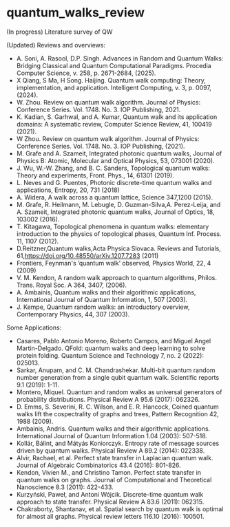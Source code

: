 # quantum_walks_review
(In progress) Literature survey of QW


(Updated) Reviews and overviews:
* A. Soni, A. Rasool, D.P. Singh. Advances in Random and Quantum Walks: Bridging Classical and Quantum Computational Paradigms. Procedia Computer Science, v. 258, p. 2671-2684, (2025).
* X Qiang, S Ma, H Song. Haijing. Quantum walk computing: Theory, implementation, and application. Intelligent Computing, v. 3, p. 0097, (2024).
* W. Zhou. Review on quantum walk algorithm. Journal of Physics: Conference Series. Vol. 1748. No. 3. IOP Publishing, 2021.
* K. Kadian, S. Garhwal, and A. Kumar, Quantum walk and its application domains:  A systematic review, Computer Science Review, 41, 100419 (2021).
* W Zhou. Review on quantum walk algorithm. Journal of Physics: Conference Series. Vol. 1748. No. 3. IOP Publishing, (2021).
* M. Grafe and A. Szameit, Integrated photonic quantum walks, Journal of Physics B: Atomic, Molecular and Optical Physics, 53, 073001 (2020).
* J.  Wu,  W.-W.  Zhang,  and  B.  C.  Sanders,  Topological quantum walks:  Theory  and experiments, Front. Phys., 14, 61301 (2019).
* L. Neves and G. Puentes, Photonic discrete-time quantum walks and applications, Entropy, 20, 731 (2018)
* A. Widera, A walk across a quantum lattice, Science 347,1200 (2015).
* M. Grafe,  R. Heilmann,  M. Lebugle,  D. Guzman-Silva,A.  Perez-Leija,  and  A.  Szameit,  Integrated  photonic quantum walks, Journal of Optics, 18, 103002 (2016).
* T. Kitagawa, Topological phenomena in quantum walks: elementary  introduction  to  the  physics  of  topological phases, Quantum Inf. Process. 11, 1107 (2012).
* D.Reitzner,Quantum walks,Acta Physica Slovaca. Reviews and Tutorials, 61,https://doi.org/10.48550/arXiv.1207.7283 (2011)
* Frontiers, Feynman's ’quantum walk’ observed, Physics World, 22, 4 (2009)
* V.  M.  Kendon,  A  random  walk  approach  to  quantum algorithms, Philos. Trans. Royal Soc. A 364, 3407, (2006).
* A. Ambainis, Quantum walks and their algorithmic applications,  International  Journal  of  Quantum  Information, 1, 507 (2003).
* J.  Kempe,  Quantum  random  walks:   an  introductory overview, Contemporary Physics, 44, 307 (2003).



Some Applications:
* Casares, Pablo Antonio Moreno, Roberto Campos, and Miguel Angel Martin-Delgado. QFold: quantum walks and deep learning to solve protein folding. Quantum Science and Technology 7, no. 2 (2022): 025013.
* Sarkar, Anupam, and C. M. Chandrashekar. Multi-bit quantum random number generation from a single qubit quantum walk. Scientific reports 9.1 (2019): 1-11.
* Montero, Miquel. Quantum and random walks as universal generators of probability distributions. Physical Review A 95.6 (2017): 062326.
* D. Emms, S. Severini, R. C. Wilson, and E. R. Hancock, Coined quantum walks lift the cospectrality of graphs
and trees, Pattern Recognition 42, 1988 (2009).
* Ambainis, Andris. Quantum walks and their algorithmic applications. International Journal of Quantum Information 1.04 (2003): 507-518.
* Kollár, Bálint, and Mátyás Koniorczyk. Entropy rate of message sources driven by quantum walks. Physical Review A 89.2 (2014): 022338.
* Alvir, Rachael, et al. Perfect state transfer in Laplacian quantum walk. Journal of Algebraic Combinatorics 43.4 (2016): 801-826.
* Kendon, Vivien M., and Christino Tamon. Perfect state transfer in quantum walks on graphs. Journal of Computational and Theoretical Nanoscience 8.3 (2011): 422-433.
* Kurzyński, Paweł, and Antoni Wójcik. Discrete-time quantum walk approach to state transfer. Physical Review A 83.6 (2011): 062315.
* Chakraborty, Shantanav, et al. Spatial search by quantum walk is optimal for almost all graphs. Physical review letters 116.10 (2016): 100501.

